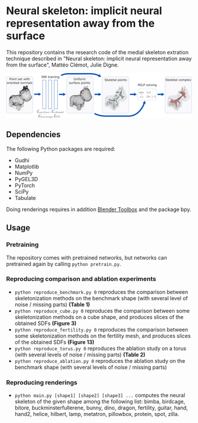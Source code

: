 # Neural skeleton: implicit neural representation away from the surface

This repository contains the research code of the medial skeleton extration technique described in "Neural skeleton: implicit neural representation away from the surface", Mattéo Clémot, Julie Digne.

![Graphical abstract](overview_spot.png)

## Dependencies
The following Python packages are required: 
* Gudhi
* Matplotlib
* NumPy
* PyGEL3D 
* PyTorch
* SciPy
* Tabulate

Doing renderings requires in addition [Blender Toolbox](https://github.com/HTDerekLiu/BlenderToolbox) and the package bpy.

## Usage

### Pretraining
The repository comes with pretrained networks, but networks can pretrained again by calling `python pretrain.py`.

### Reproducing comparison and ablation experiments
* `python reproduce_benchmark.py 0` reproduces the comparison between skeletonization methods on the benchmark shape (with several level of noise / missing parts) **(Table 1)**
* `python reproduce_cube.py 0` reproduces the comparison between some skeletonization methods on a cube shape, and produces slices of the obtained SDFs **(Figure 3)**
* `python reproduce_fertility.py 0` reproduces the comparison between some skeletonization methods on the fertility mesh, and produces slices of the obtained SDFs **(Figure 13)**
* `python reproduce_torus.py 0` reproduces the ablation study on a torus (with several levels of noise / missing parts) **(Table 2)**
* `python reproduce_ablation.py 0` reproduces the ablation study on the benchmark shape (with several levels of noise / missing parts)

### Reproducing renderings
* `python main.py [shape1] [shape2] [shape3] ...` computes the neural skeleton of the given shape among the following list: bimba, birdcage, bitore, buckminsterfullerene, bunny, dino, dragon, fertility, guitar, hand, hand2, helice, hilbert, lamp, metatron, pillowbox, protein, spot, zilla.